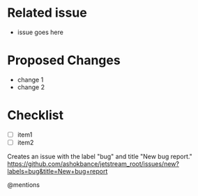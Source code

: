 # Related issue
- issue goes here

# Proposed Changes
- change 1
- change 2

# Checklist
- [ ] item1
- [ ] item2

Creates an issue with the label "bug" and title "New bug report."   
https://github.com/ashokbance/jetstream_root/issues/new?labels=bug&title=New+bug+report

@mentions
